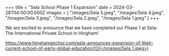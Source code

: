 +++
title = "Sela School Phase 1 Expansion"
date = 2024-03-28T04:00:00.000Z
images = [
  "/images/Sela 5.jpeg",
  "/images/Sela 4.jpeg",
  "/images/Sela 3.jpeg",
  "/images/Sela 2.jpeg",
  "/images/Sela 1.jpeg"
]
+++

We are excited to announce that we have completed our Phase 1 at Sela-The International Private School in Hingham!

[https://www.hinghamanchor.com/sela-announces-expansion-of-their-current-school-of-early-global-education/![](</images/Sela 1.jpeg>)](https://www.hinghamanchor.com/sela-announces-expansion-of-their-current-school-of-early-global-education/)
